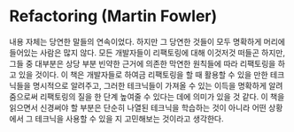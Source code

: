 # Refactoring (Martin Fowler)

내용 자체는 당연한 말들의 연속이었다. 하지만 그 당연한 것들이 모두 명확하게 머리에 들어있는 사람은 많지 않다. 모든 개발자들이 리팩토링에 대해 이것저것 떠들곤 하지만, 그들 중 대부분은 상당 부분 빈약한 근거에 의존한 막연한 원칙들에 따라 리팩토링을 하고 있을 것이다. 이 책은 개발자들로 하여금 리팩토링을 할 때 활용할 수 있을 만한 테크닉들을 명시적으로 알려주고, 그러한 테크닉들이 가져올 수 있는 이득을 명확하게 알려줌으로써 리팩토링의 질을 한 단계 높여줄 수 있다는 데에 의미가 있을 것 같다. 이 책을 읽으면서 신경써야 할 부분은 단순히 나열된 테크닉을 학습하는 것이 아니라 어떤 상황에서 그 테크닉을 사용할 수 있을 지 고민해보는 것이라고 생각한다.

